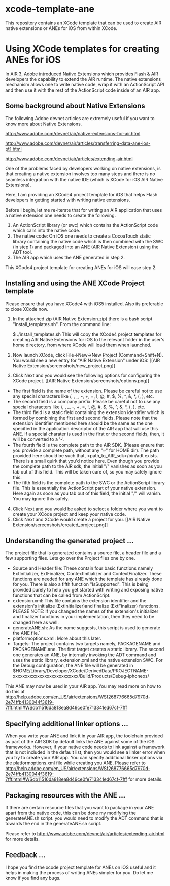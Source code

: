 xcode-template-ane
==================

This repository contains an XCode template that can be used to create AIR native extensions or ANEs for iOS from within XCode.

Using XCode templates for creating ANEs for iOS
===============================================

In AIR 3, Adobe introduced Native Extensions which provides Flash & AIR developers the capability to extend the AIR runtime. The native extensions mechanism allows one to write native code, wrap it with an ActionScript API and then use it with the rest of the ActionScript code inside of an AIR app.

Some background about Native Extensions
---------------------------------------

The following Adobe devnet articles are extremely useful if you want to know more about Native Extensions.

http://www.adobe.com/devnet/air/native-extensions-for-air.html

http://www.adobe.com/devnet/air/articles/transferring-data-ane-ios-pt1.html

http://www.adobe.com/devnet/air/articles/extending-air.html

One of the problems faced by developers working on native extensions, is that creating a native extension involves too many steps and there is no seamless integration with the native IDE (which is XCode for iOS AIR Native Extensions).

Here, I am providing an XCode4 project template for iOS that helps Flash developers in getting started with writing native extensions.

Before I begin, let me re-iterate that for writing an AIR application that uses a native extension one needs to create the following.

1. An ActionScript library (or swc) which contains the ActionScript code which calls into the native code.
2. The native code: On iOS one needs to create a CocoaTouch static library containing the native code which is then combined with the SWC (in step 1) and packaged into an ANE (AIR Native Extension) using the ADT tool.
3. The AIR app which uses the ANE generated in step 2.

This XCode4 project template for creating ANEs for iOS will ease step 2.

Installing and using the ANE XCode Project template
---------------------------------------------------

Please ensure that you have XCode4 with iOS5 installed. Also its preferable to close XCode now.

1. In the attached zip (AIR Native Extension.zip) there is a bash script "install_templates.sh". From the command line:

    $ ./install_templates.sh
This will copy the XCode4 project templates for creating AIR Native Extensions for iOS to the relevant folder in the user's home directory, from where XCode will load them when launched.
2. Now launch XCode, click File->New->New Project (Command+Shift+N). You would see a new entry for "AIR Native Extension" under iOS:
[[AIR Native Extension/screenshots/new_project.png]]
3. Click Next and you would see the following options for configuring the XCode project.
[[AIR Native Extension/screenshots/options.png]]
*    The first field is the name of the extension. Please be careful not to use any special characters like /, \, _, -, +, =, !, @, #, $, %, ^, &, *, (, ), etc. 
*    The second field is a company prefix. Please be careful not to use any special characters like /, \, _, -, +, =, !, @, #, $, %, ^, &, *, (, ), etc. 
*    The third field is a static field containing the extension identifier which is formed by combining the first and second fields. Please note that the extension identifier mentioned here should be the same as the one specified in the application descriptor of the AIR app that will use this ANE. If a special charater is used in the first or the second fields, then, it will be converted to a '-'. 
*    The fourth field is the complete path to the AIR SDK. (Please ensure that you provide a complete path, without any "~" for HOME dir). The path provided here should be such that, <path_to_AIR_sdk>/bin/adt exists. There is a small quirk that you'd notice here. Even though you provide the complete path to the AIR sdk, the initial "/" vanishes as soon as you tab out of this field. This will be taken care of, so you may safely ignore this.
*    The fifth field is the complete path to the SWC or the ActionScript library file. This is essentially the ActionScript part of your native extension. Here again as soon as you tab out of this field, the initial "/" will vanish. You may ignore this safely.
4. Click Next and you would be asked to select a folder where you want to create your XCode project and keep your native code.
5. Click Next and XCode would create a project for you.
[[AIR Native Extension/screenshots/created_project.png]]


Understanding the generated project ...
---------------------------------------

The project file that is generated contains a source file, a header file and a few supporting files. Lets go over the Project files one by one.

*	Source and Header file: These contain four basic functions namely ExtInitializer, ExtFinalizer, ContextInitializer and ContextFinalizer. These functions are needed for any ANE which the template has already done for you. There is also a fifth function "IsSupported". This is being provided purely to help you get started with writing and exposing native functions that can be called from ActionScript.
*	extension.xml: This file contains the extension identifier and the extension's initialize (ExtInitializer)and finalize (ExtFinalizer) functions. PLEASE NOTE: If you changed the names of the extension's initializer and finalizer functions in your implementation, then they need to be changed here as well.  
*	generateANE.sh: As the name suggests, this script is used to generate the ANE file.`
* 	platformoptions.xml: More about this later.
* 	Targets: The project contains two targets namely, PACKAGENAME and PACKAGENAME.ane. The first target creates a static library. The second one generates an ANE, by internally invoking the ADT command and uses the static library, extension.xml and the native extension SWC.
For the Debug configuration, the ANE file will be generated in $HOME/Library/Developer/XCode/DerivedData/PROJECTNAME-xxxxxxxxxxxxxxxxxxxxxxxxxxx/Build/Products/Debug-iphoneos/

This ANE may now be used in your AIR app. You may read more on how to do this at 
http://help.adobe.com/en_US/air/extensions/WSf268776665d7970d-2e74ffb4130044f3619-7fff.html#WSdb11516da818ea8d49ce0fe713341ed67cf-7fff 

Specifying additional linker options ...
----------------------------------------
When you write your ANE and link it in your AIR app, the toolchain provided as part of the AIR SDK by default links the ANE against some of the iOS frameworks. However, if your native code needs to link against a framework that is not included in the default list, then you would see a linker error when you try to create your AIR app. You can specify additional linker options via the platformoptions.xml file while creating you ANE. Please refer to 
http://help.adobe.com/en_US/air/extensions/WSf268776665d7970d-2e74ffb4130044f3619-7fff.html#WSdb11516da818ea8d49ce0fe713341ed67cf-7fff 
for more details.

Packaging resources with the ANE ...
------------------------------------

If there are certain resource files that you want to package in your ANE apart from the native code, this can be done my modifying the generateANE.sh script. you would need to modify the ADT command that is towards the end in the generateANE.sh script. 

Please refer to 
http://www.adobe.com/devnet/air/articles/extending-air.html 
for more details.  

Feedback ...
------------

I hope you find the xcode project template for ANEs on iOS useful and it helps in making the process of writing ANEs simpler for you. Do let me know if you find any bugs.  

